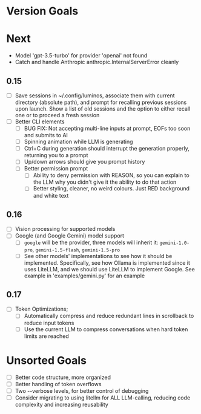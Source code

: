 # Version Goals

# Next
- Model 'gpt-3.5-turbo' for provider 'openai' not found
- Catch and handle Anthropic anthropic.InternalServerError cleanly


## 0.15
- [ ] Save sessions in ~/.config/luminos, associate them with current directory (absolute path), and prompt for recalling previous sessions upon launch. Show a list of old sessions and the option to either recall one or to proceed a fresh session
- [ ] Better CLI elements
    - [ ] BUG FIX: Not accepting multi-line inputs at prompt, EOFs too soon and submits to AI
    - [ ] Spinning animation while LLM is generating
    - [ ] Ctrl+C during generation should interrupt the generation properly, returning you to a prompt
    - [ ] Up/down arrows should give you prompt history
    - [ ] Better permission prompt
        - [ ] Ability to deny permission with REASON, so you can explain to the LLM why you didn't give it the ability to do that action
        - [ ] Better styling, cleaner, no weird colours. Just RED background and white text

## 0.16
- [ ] Vision processing for supported models
- [ ] Google (and Google Gemini) model support
    - [ ] `google` will be the provider, three models will inherit it: `gemini-1.0-pro`, `gemini-1.5-flash`, `gemini-1.5-pro`
    - [ ] See other models' implementations to see how it should be implemented. Specifically, see how Ollama is implemented since it uses LiteLLM, and we should use LiteLLM to implement Google. See example in 'examples/gemini.py' for an example

## 0.17
- [ ] Token Optimizations; 
    - [ ] Automatically compress and reduce redundant lines in scrollback to reduce input tokens
    - [ ] Use the current LLM to compress conversations when hard token limits are reached

# Unsorted Goals
- [ ] Better code structure, more organized
- [ ] Better handling of token overflows
- [ ] Two --verbose levels, for better control of debugging
- [ ] Consider migrating to using litellm for ALL LLM-calling, reducing code complexity and increasing reusability